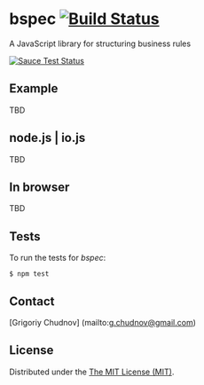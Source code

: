 # bspec [![Build Status](https://travis-ci.org/gchudnov/bspec.svg)](https://travis-ci.org/gchudnov/bspec) 
A JavaScript library for structuring business rules

[![Sauce Test Status](https://saucelabs.com/browser-matrix/bspec.svg)](https://saucelabs.com/u/bspec)

## Example

TBD

## node.js | io.js

TBD

## In browser

TBD

## Tests

To run the tests for _bspec_:

    $ npm test


## Contact

[Grigoriy Chudnov] (mailto:g.chudnov@gmail.com)


## License

Distributed under the [The MIT License (MIT)](https://github.com/gchudnov/bspec/blob/master/LICENSE).
